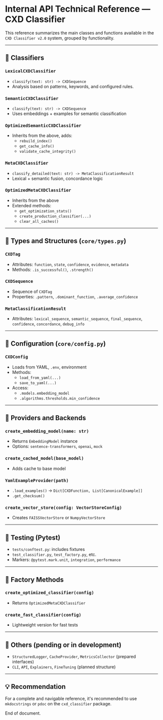 # Internal API Technical Reference — CXD Classifier

This reference summarizes the main classes and functions available in the `CXD Classifier v2.0` system, grouped by functionality.

---

## 🔎 Classifiers

### `LexicalCXDClassifier`

- `classify(text: str) -> CXDSequence`
- Analysis based on patterns, keywords, and configured rules.

### `SemanticCXDClassifier`

- `classify(text: str) -> CXDSequence`
- Uses embeddings + examples for semantic classification

### `OptimizedSemanticCXDClassifier`

- Inherits from the above, adds:
  - `rebuild_index()`
  - `get_cache_info()`
  - `validate_cache_integrity()`

### `MetaCXDClassifier`

- `classify_detailed(text: str) -> MetaClassificationResult`
- Lexical + semantic fusion, concordance logic

### `OptimizedMetaCXDClassifier`

- Inherits from the above
- Extended methods:
  - `get_optimization_stats()`
  - `create_production_classifier(...)`
  - `clear_all_caches()`

---

## 🧠 Types and Structures (`core/types.py`)

### `CXDTag`

- Attributes: `function`, `state`, `confidence`, `evidence`, `metadata`
- Methods: `.is_successful()`, `.strength()`

### `CXDSequence`

- Sequence of `CXDTag`
- Properties: `.pattern`, `.dominant_function`, `.average_confidence`

### `MetaClassificationResult`

- Attributes: `lexical_sequence`, `semantic_sequence`, `final_sequence`, `confidence`, `concordance`, `debug_info`

---

## 🧰 Configuration (`core/config.py`)

### `CXDConfig`

- Loads from YAML, `.env`, environment
- Methods:
  - `load_from_yaml(...)`
  - `save_to_yaml(...)`
- Access:
  - `.models.embedding_model`
  - `.algorithms.thresholds.min_confidence`

---

## 🔌 Providers and Backends

### `create_embedding_model(name: str)`

- Returns `EmbeddingModel` instance
- Options: `sentence-transformers`, `openai`, `mock`

### `create_cached_model(base_model)`

- Adds cache to base model

### `YamlExampleProvider(path)`

- `.load_examples()` → `Dict[CXDFunction, List[CanonicalExample]]`
- `.get_checksum()`

### `create_vector_store(config: VectorStoreConfig)`

- Creates `FAISSVectorStore` or `NumpyVectorStore`

---

## 🧪 Testing (Pytest)

- `tests/conftest.py`: includes fixtures
- `test_classifier.py`, `test_factory.py`, etc.
- Markers: `@pytest.mark.unit`, `integration`, `performance`

---

## 🧩 Factory Methods

### `create_optimized_classifier(config)`

- Returns `OptimizedMetaCXDClassifier`

### `create_fast_classifier(config)`

- Lightweight version for fast tests

---

## 📁 Others (pending or in development)

- `StructuredLogger`, `CacheProvider`, `MetricsCollector` (prepared interfaces)
- `CLI`, `API`, `Explainers`, `FineTuning` (planned structure)

---

## 💡 Recommendation

For a complete and navigable reference, it's recommended to use `mkdocstrings` or `pdoc` on the `cxd_classifier` package.

End of document.